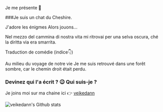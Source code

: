 Je me présente 🧐

###Je suis un chat du Cheshire. 

J'adore les énigmes
Alors jouons...

Nel mezzo del cammina di nostra vita
mi ritrovai per una selva oscura,
ché la diritta via era smarrita.

Traduction de comédie (indice👇)

Au milieu du voyage de notre vie
Je me suis retrouvé dans une forêt sombre,
car le chemin droit était perdu.

### Devinez qui l'a écrit ? 😉 Qui suis-je ?

Je joins moi sur ma chaine ici 👉 [veikedann](https://linktr.ee/mariannamowarr)

![veikedann's Github stats]()



<!--
**veikedann/veikedann** is a ✨ _special_ ✨ repository because its `README.md` (this file) appears on your GitHub profile.

Here are some ideas to get you started:

- 🔭 I’m currently working on ...
- 🌱 I’m currently learning ...
- 👯 I’m looking to collaborate on ...
- 🤔 I’m looking for help with ...
- 💬 Ask me about ...
- 📫 How to reach me: ...
- 😄 Pronouns: ...
- ⚡ Fun fact: ...
-->
